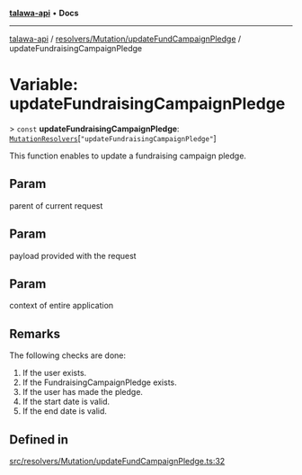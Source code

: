 [**talawa-api**](../../../../README.md) • **Docs**

***

[talawa-api](../../../../modules.md) / [resolvers/Mutation/updateFundCampaignPledge](../README.md) / updateFundraisingCampaignPledge

# Variable: updateFundraisingCampaignPledge

\> `const` **updateFundraisingCampaignPledge**: [`MutationResolvers`](../../../../types/generatedGraphQLTypes/type-aliases/MutationResolvers.md)\[`"updateFundraisingCampaignPledge"`\]

This function enables to update a fundraising campaign pledge.

## Param

parent of current request

## Param

payload provided with the request

## Param

context of entire application

## Remarks

The following checks are done:
1. If the user exists.
2. If the FundraisingCampaignPledge exists.
3. If the user has made the pledge.
4. If the start date is valid.
5. If the end date is valid.

## Defined in

[src/resolvers/Mutation/updateFundCampaignPledge.ts:32](https://github.com/PalisadoesFoundation/talawa-api/blob/fb5076f344cd74d4e51c692cbc70fc337bf1ac39/src/resolvers/Mutation/updateFundCampaignPledge.ts#L32)
